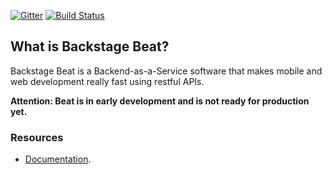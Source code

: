 [![Gitter](https://badges.gitter.im/Join%20Chat.svg)](https://gitter.im/backstage/beat?utm_source=badge&utm_medium=badge&utm_campaign=pr-badge&utm_content=badge)
[![Build Status](https://travis-ci.org/backstage/beat.png?branch=master)](https://travis-ci.org/backstage/beat)

## What is Backstage Beat?

Backstage Beat is a Backend-as-a-Service software that makes mobile and web development really fast using restful APIs.

**Attention: Beat is in early development and is not ready for production yet.**

### Resources

* [Documentation](http://backstage.github.io/beat).
